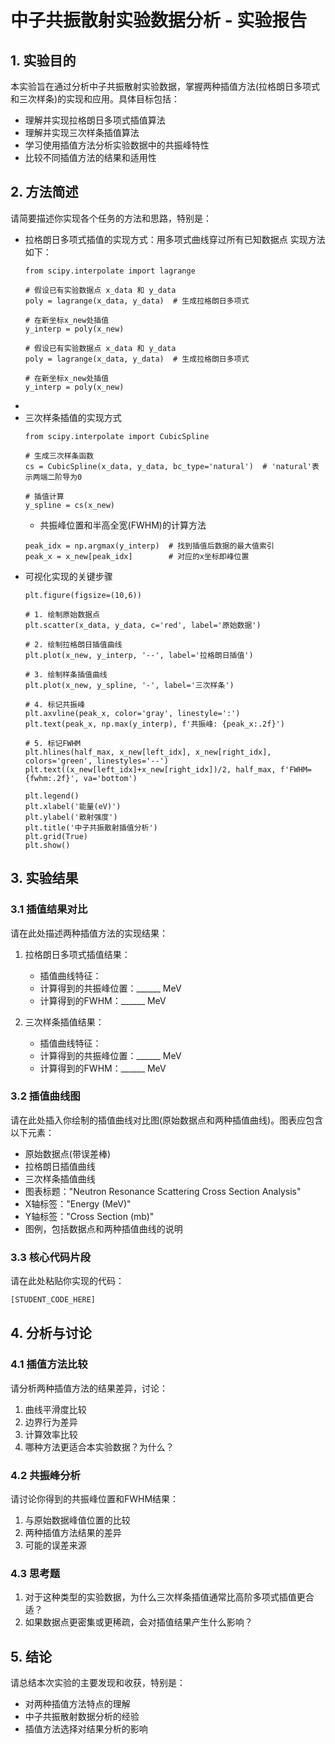 # 中子共振散射实验数据分析 - 实验报告

## 1. 实验目的

本实验旨在通过分析中子共振散射实验数据，掌握两种插值方法(拉格朗日多项式和三次样条)的实现和应用。具体目标包括：

- 理解并实现拉格朗日多项式插值算法
- 理解并实现三次样条插值算法
- 学习使用插值方法分析实验数据中的共振峰特性
- 比较不同插值方法的结果和适用性

## 2. 方法简述

请简要描述你实现各个任务的方法和思路，特别是：

- 拉格朗日多项式插值的实现方式：用多项式曲线穿过所有已知数据点
  实现方法如下：
  ```
  from scipy.interpolate import lagrange

  # 假设已有实验数据点 x_data 和 y_data
  poly = lagrange(x_data, y_data)  # 生成拉格朗日多项式

  # 在新坐标x_new处插值
  y_interp = poly(x_new) 

  # 假设已有实验数据点 x_data 和 y_data
  poly = lagrange(x_data, y_data)  # 生成拉格朗日多项式

  # 在新坐标x_new处插值
  y_interp = poly(x_new) 
  ```
-
- 三次样条插值的实现方式
  ```
  from scipy.interpolate import CubicSpline

  # 生成三次样条函数
  cs = CubicSpline(x_data, y_data, bc_type='natural')  # 'natural'表示两端二阶导为0

  # 插值计算
  y_spline = cs(x_new)
  ```
  - 共振峰位置和半高全宽(FWHM)的计算方法
  ```
  peak_idx = np.argmax(y_interp)  # 找到插值后数据的最大值索引
  peak_x = x_new[peak_idx]        # 对应的x坐标即峰位置
  ```
- 可视化实现的关键步骤
  ```
  plt.figure(figsize=(10,6))

  # 1. 绘制原始数据点
  plt.scatter(x_data, y_data, c='red', label='原始数据')

  # 2. 绘制拉格朗日插值曲线
  plt.plot(x_new, y_interp, '--', label='拉格朗日插值')

  # 3. 绘制样条插值曲线
  plt.plot(x_new, y_spline, '-', label='三次样条')

  # 4. 标记共振峰
  plt.axvline(peak_x, color='gray', linestyle=':')
  plt.text(peak_x, np.max(y_interp), f'共振峰: {peak_x:.2f}')

  # 5. 标记FWHM
  plt.hlines(half_max, x_new[left_idx], x_new[right_idx], colors='green', linestyles='--')
  plt.text((x_new[left_idx]+x_new[right_idx])/2, half_max, f'FWHM={fwhm:.2f}', va='bottom')

  plt.legend()
  plt.xlabel('能量(eV)')
  plt.ylabel('散射强度')
  plt.title('中子共振散射插值分析')
  plt.grid(True)
  plt.show()
  ```

## 3. 实验结果

### 3.1 插值结果对比

请在此处描述两种插值方法的实现结果：

1. 拉格朗日多项式插值结果：
   - 插值曲线特征：
   - 计算得到的共振峰位置：______ MeV
   - 计算得到的FWHM：______ MeV

2. 三次样条插值结果：
   - 插值曲线特征：
   - 计算得到的共振峰位置：______ MeV
   - 计算得到的FWHM：______ MeV

### 3.2 插值曲线图

请在此处插入你绘制的插值曲线对比图(原始数据点和两种插值曲线)。图表应包含以下元素：

- 原始数据点(带误差棒)
- 拉格朗日插值曲线
- 三次样条插值曲线
- 图表标题："Neutron Resonance Scattering Cross Section Analysis"
- X轴标签："Energy (MeV)"
- Y轴标签："Cross Section (mb)"
- 图例，包括数据点和两种插值曲线的说明

### 3.3 核心代码片段

请在此处粘贴你实现的代码：

```python
[STUDENT_CODE_HERE]
```
## 4. 分析与讨论
### 4.1 插值方法比较
请分析两种插值方法的结果差异，讨论：

1. 曲线平滑度比较
2. 边界行为差异
3. 计算效率比较
4. 哪种方法更适合本实验数据？为什么？
### 4.2 共振峰分析
请讨论你得到的共振峰位置和FWHM结果：

1. 与原始数据峰值位置的比较
2. 两种插值方法结果的差异
3. 可能的误差来源
### 4.3 思考题
1. 对于这种类型的实验数据，为什么三次样条插值通常比高阶多项式插值更合适？
2. 如果数据点更密集或更稀疏，会对插值结果产生什么影响？
## 5. 结论
请总结本次实验的主要发现和收获，特别是：

- 对两种插值方法特点的理解
- 中子共振散射数据分析的经验
- 插值方法选择对结果分析的影响
